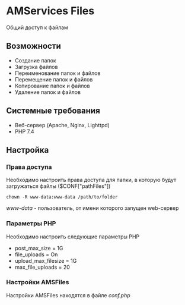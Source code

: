 # AMServices Files
Общий доступ к файлам


## Возможности
- Создание папок
- Загрузка файлов
- Переименование папок и файлов
- Перемещение папок и файлов
- Копирование папок и файлов
- Удаление папок и файлов


## Системные требования
- Веб-сервер (Apache, Nginx, Lighttpd)
- PHP 7.4


## Настройка
### Права доступа
Необходимо настроить права доступа для папки, в которую будут загружаться файлы ($CONF["pathFiles"])

```
chown -R www-data:www-data /path/to/folder
```

*www-data* - пользователь, от имени которого запущен web-сервер
    

### Параметры PHP
Необходимо настроить следующие параметры PHP
- post_max_size = 1G
- file_uploads = On
- upload_max_filesize = 1G
- max_file_uploads = 20


### Настройки AMSFiles
Настройки AMSFiles находятся в файле *conf.php*
